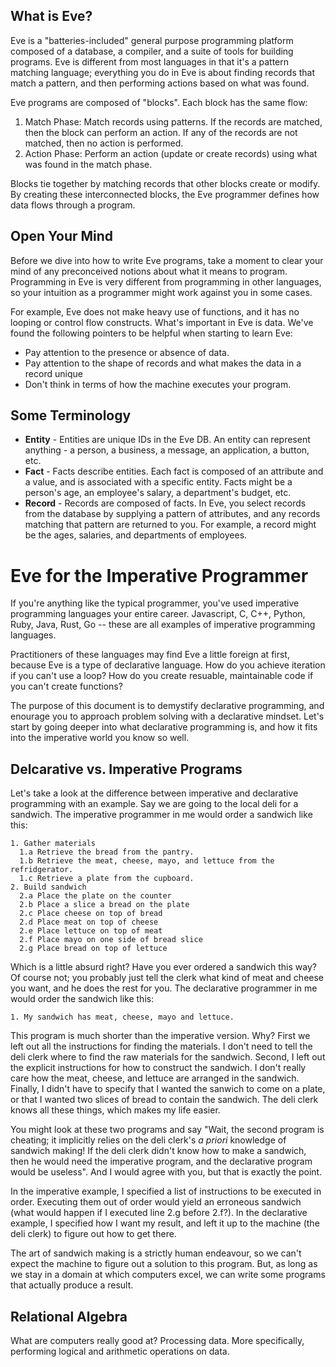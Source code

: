 ## What is Eve?

Eve is a "batteries-included" general purpose programming platform composed of a database, a compiler, and a suite of tools for building programs. Eve is different from most languages in that it's a pattern matching language; everything you do in Eve is about finding records that match a pattern, and then performing actions based on what was found.   

Eve programs are composed of "blocks". Each block has the same flow:

1. Match Phase: Match records using patterns. If the records are matched, then the block can perform an action. If any of the records are not matched, then no action is performed.
2. Action Phase: Perform an action (update or create records) using what was found in the match phase.

Blocks tie together by matching records that other blocks create or modify. By creating these interconnected blocks, the Eve programmer defines how data flows through a program.

## Open Your Mind

Before we dive into how to write Eve programs, take a moment to clear your mind of any preconceived notions about what it means to program. Programming in Eve is very different from programming in other languages, so your intuition as a programmer might work against you in some cases.

For example, Eve does not make heavy use of functions, and it has no looping or control flow constructs. What's important in Eve is data. We've found the following pointers to be helpful when starting to learn Eve:

- Pay attention to the presence or absence of data. 
- Pay attention to the shape of records and what makes the data in a record unique
- Don't think in terms of how the machine executes your program.

## Some Terminology

- **Entity** - Entities are unique IDs in the Eve DB. An entity can represent anything - a person, a business, a message, an application, a button, etc.
- **Fact** - Facts describe entities. Each fact is composed of an attribute and a value, and is associated with a specific entity. Facts might be a person's age, an employee's salary, a department's budget, etc.
- **Record** - Records are composed of facts. In Eve, you select records from the database by supplying a pattern of attributes, and any records matching that pattern are returned to you. For example, a record might be the ages, salaries, and departments of employees.

# Eve for the Imperative Programmer

If you're anything like the typical programmer, you've used imperative programming languages your entire career. Javascript, C, C++, Python, Ruby, Java, Rust, Go -- these are all examples of imperative programming languages.

Practitioners of these languages may find Eve a little foreign at first, because Eve is a type of declarative language. How do you achieve iteration if you can't use a loop? How do you create resuable, maintainable code if you can't create functions?

The purpose of this document is to demystify declarative programming, and enourage you to approach problem solving with a declarative mindset. Let's start by going deeper into what declarative programming is, and how it fits into the imperative world you know so well. 

## Delcarative vs. Imperative Programs

Let's take a look at the difference between imperative and declarative programming with an example. Say we are going to the local deli for a sandwich. The imperative programmer in me would order a sandwich like this:

```
1. Gather materials
  1.a Retrieve the bread from the pantry.
  1.b Retrieve the meat, cheese, mayo, and lettuce from the refridgerator.
  1.c Retrieve a plate from the cupboard.
2. Build sandwich
  2.a Place the plate on the counter
  2.b Place a slice a bread on the plate
  2.c Place cheese on top of bread
  2.d Place meat on top of cheese
  2.e Place lettuce on top of meat
  2.f Place mayo on one side of bread slice
  2.g Place bread on top of lettuce
```
Which is a little absurd right? Have you ever ordered a sandwich this way? Of course not; you probably just tell the clerk what kind of meat and cheese you want, and he does the rest for you. The declarative programmer in me would order the sandwich like this:

```
1. My sandwich has meat, cheese, mayo and lettuce.
```

This program is much shorter than the imperative version. Why? First we left out all the instructions for finding the materials. I don't need to tell the deli clerk where to find the raw materials for the sandwich. Second, I left out the explicit instructions for how to construct the sandwich. I don't really care how the meat, cheese, and lettuce are arranged in the sandwich. Finally, I didn't have to specify that I wanted the sanwich to come on a plate, or that I wanted two slices of bread to contain the sandwich. The deli clerk knows all these things, which makes my life easier.

You might look at these two programs and say "Wait, the second program is cheating; it implicitly relies on the deli clerk's *a priori* knowledge of sandwich making! If the deli clerk didn't know how to make a sandwich, then he would need the imperative program, and the declarative program would be useless". And I would agree with you, but that is exactly the point. 

In the imperative example, I specified a list of instructions to be executed in order. Executing them out of order would yield an erroneous sandwich (what would happen if I executed line 2.g before 2.f?). In the declarative example, I specified how I want my result, and left it up to the machine (the deli clerk) to figure out how to get there.

The art of sandwich making is a strictly human endeavour, so we can't expect the machine to figure out a solution to this program. But, as long as we stay in a domain at which computers excel, we can write some programs that actually produce a result.

## Relational Algebra

What are computers really good at? Processing data. More specifically, performing logical and arithmetic operations on data.
